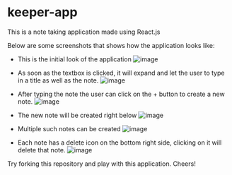 # keeper-app

This is a note taking application made using React.js

Below are some screenshots that shows how the application looks like:

- This is the initial look of the application
![image](https://user-images.githubusercontent.com/26141820/176618167-adfe8487-2369-4363-babf-411c3870525c.png)

- As soon as the textbox is clicked, it will expand and let the user to type in a title as well as the note.
![image](https://user-images.githubusercontent.com/26141820/176618706-5d613fe2-febf-41db-a868-e9296f030691.png)

- After typing the note the user can click on the + button to create a new note.
![image](https://user-images.githubusercontent.com/26141820/176619023-21b47da3-ecc8-4619-9736-6896e4127aa7.png)

- The new note will be created right below
![image](https://user-images.githubusercontent.com/26141820/176619198-b1a8257f-4326-47a2-8e59-19d1bc38e9c0.png)

- Multiple such notes can be created
![image](https://user-images.githubusercontent.com/26141820/176619409-271a955c-5f21-46bc-b5bf-09c24a3f55ea.png)

- Each note has a delete icon on the bottom right side, clicking on it will delete that note.
![image](https://user-images.githubusercontent.com/26141820/176619585-56d3ea7a-1193-4360-ab69-b681d23a9e4b.png)

Try forking this repository and play with this application. Cheers!
